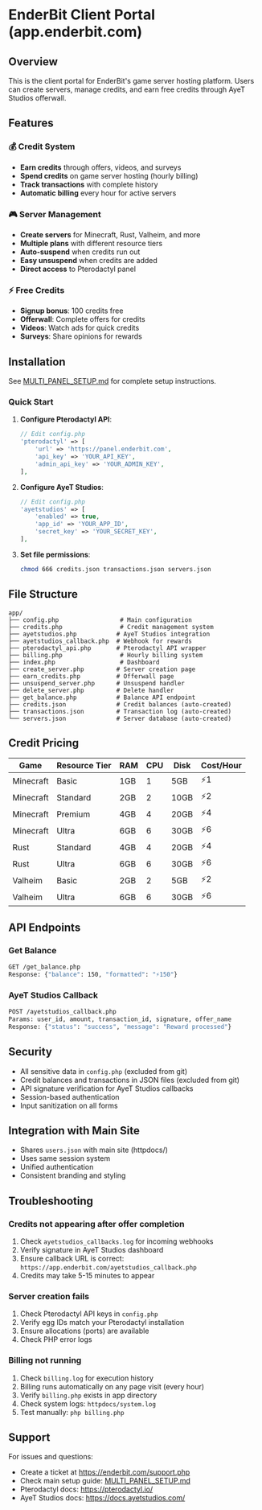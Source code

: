 # EnderBit Client Portal (app.enderbit.com)

## Overview
This is the client portal for EnderBit's game server hosting platform. Users can create servers, manage credits, and earn free credits through AyeT Studios offerwall.

## Features

### 💰 Credit System
- **Earn credits** through offers, videos, and surveys
- **Spend credits** on game server hosting (hourly billing)
- **Track transactions** with complete history
- **Automatic billing** every hour for active servers

### 🎮 Server Management
- **Create servers** for Minecraft, Rust, Valheim, and more
- **Multiple plans** with different resource tiers
- **Auto-suspend** when credits run out
- **Easy unsuspend** when credits are added
- **Direct access** to Pterodactyl panel

### ⚡ Free Credits
- **Signup bonus**: 100 credits free
- **Offerwall**: Complete offers for credits
- **Videos**: Watch ads for quick credits
- **Surveys**: Share opinions for rewards

## Installation

See [MULTI_PANEL_SETUP.md](../MULTI_PANEL_SETUP.md) for complete setup instructions.

### Quick Start

1. **Configure Pterodactyl API**:
   ```php
   // Edit config.php
   'pterodactyl' => [
       'url' => 'https://panel.enderbit.com',
       'api_key' => 'YOUR_API_KEY',
       'admin_api_key' => 'YOUR_ADMIN_KEY',
   ],
   ```

2. **Configure AyeT Studios**:
   ```php
   // Edit config.php
   'ayetstudios' => [
       'enabled' => true,
       'app_id' => 'YOUR_APP_ID',
       'secret_key' => 'YOUR_SECRET_KEY',
   ],
   ```

3. **Set file permissions**:
   ```bash
   chmod 666 credits.json transactions.json servers.json
   ```

## File Structure

```
app/
├── config.php                 # Main configuration
├── credits.php                # Credit management system
├── ayetstudios.php           # AyeT Studios integration
├── ayetstudios_callback.php  # Webhook for rewards
├── pterodactyl_api.php       # Pterodactyl API wrapper
├── billing.php                # Hourly billing system
├── index.php                  # Dashboard
├── create_server.php         # Server creation page
├── earn_credits.php          # Offerwall page
├── unsuspend_server.php      # Unsuspend handler
├── delete_server.php         # Delete handler
├── get_balance.php           # Balance API endpoint
├── credits.json              # Credit balances (auto-created)
├── transactions.json         # Transaction log (auto-created)
└── servers.json              # Server database (auto-created)
```

## Credit Pricing

| Game       | Resource Tier | RAM  | CPU | Disk  | Cost/Hour |
|------------|--------------|------|-----|-------|-----------|
| Minecraft  | Basic        | 1GB  | 1   | 5GB   | ⚡1        |
| Minecraft  | Standard     | 2GB  | 2   | 10GB  | ⚡2        |
| Minecraft  | Premium      | 4GB  | 4   | 20GB  | ⚡4        |
| Minecraft  | Ultra        | 6GB  | 6   | 30GB  | ⚡6        |
| Rust       | Standard     | 4GB  | 4   | 20GB  | ⚡4        |
| Rust       | Ultra        | 6GB  | 6   | 30GB  | ⚡6        |
| Valheim    | Basic        | 2GB  | 2   | 5GB   | ⚡2        |
| Valheim    | Ultra        | 6GB  | 6   | 30GB  | ⚡6        |

## API Endpoints

### Get Balance
```bash
GET /get_balance.php
Response: {"balance": 150, "formatted": "⚡150"}
```

### AyeT Studios Callback
```bash
POST /ayetstudios_callback.php
Params: user_id, amount, transaction_id, signature, offer_name
Response: {"status": "success", "message": "Reward processed"}
```

## Security

- All sensitive data in `config.php` (excluded from git)
- Credit balances and transactions in JSON files (excluded from git)
- API signature verification for AyeT Studios callbacks
- Session-based authentication
- Input sanitization on all forms

## Integration with Main Site

- Shares `users.json` with main site (httpdocs/)
- Uses same session system
- Unified authentication
- Consistent branding and styling

## Troubleshooting

### Credits not appearing after offer completion
1. Check `ayetstudios_callbacks.log` for incoming webhooks
2. Verify signature in AyeT Studios dashboard
3. Ensure callback URL is correct: `https://app.enderbit.com/ayetstudios_callback.php`
4. Credits may take 5-15 minutes to appear

### Server creation fails
1. Check Pterodactyl API keys in `config.php`
2. Verify egg IDs match your Pterodactyl installation
3. Ensure allocations (ports) are available
4. Check PHP error logs

### Billing not running
1. Check `billing.log` for execution history
2. Billing runs automatically on any page visit (every hour)
3. Verify `billing.php` exists in app directory
4. Check system logs: `httpdocs/system.log`
5. Test manually: `php billing.php`

## Support

For issues and questions:
- Create a ticket at https://enderbit.com/support.php
- Check main setup guide: [MULTI_PANEL_SETUP.md](../MULTI_PANEL_SETUP.md)
- Pterodactyl docs: https://pterodactyl.io/
- AyeT Studios docs: https://docs.ayetstudios.com/
